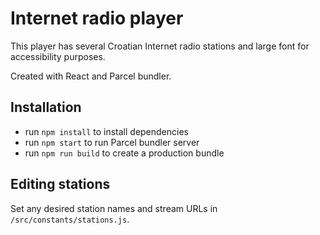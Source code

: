# Internet radio player

This player has several Croatian Internet radio stations and large font for accessibility purposes.

Created with React and Parcel bundler.

## Installation

- run `npm install` to install dependencies
- run `npm start` to run Parcel bundler server
- run `npm run build` to create a production bundle

## Editing stations

Set any desired station names and stream URLs in `/src/constants/stations.js`.